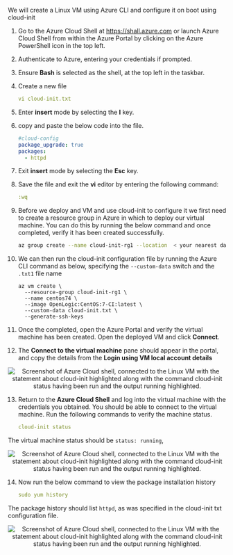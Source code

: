 We will create a Linux VM using Azure CLI and configure it on boot using cloud-init

1. Go to the Azure Cloud Shell at https://shall.azure.com or launch Azure Cloud Shell from within the Azure Portal by clicking on the Azure PowerShell icon in the top left.

2. Authenticate to Azure, entering your credentials if prompted.

3. Ensure **Bash** is selected as the shell, at the top left in the taskbar.

4. Create a new file

    ```yml
    vi cloud-init.txt
    ```

5. Enter **insert** mode by selecting the **I** key.

6. copy and paste the below code into the file.

    ```yml
    #cloud-config
    package_upgrade: true
    packages:
      - httpd
    ```

7. Exit **insert** mode by selecting the **Esc** key.

8. Save the file and exit the **vi** editor by entering the following command:

    ```yml
    :wq
    ```

9. Before we deploy and VM and use cloud-init to configure it we first need to create a resource group in Azure in which to deploy our virtual machine. You can do this by running the below command and once completed, verify it has been created successfully.

    ```bash
    az group create --name cloud-init-rg1 --location  < your nearest datacenter >
    ```

10. We can then run the cloud-init configuration file by running the Azure CLI command as below, specifying the `--custom-data` switch and the `.txt1` file name

    ```cli
    az vm create \
      --resource-group cloud-init-rg1 \
      --name centos74 \
      --image OpenLogic:CentOS:7-CI:latest \
      --custom-data cloud-init.txt \
      --generate-ssh-keys
    ```

11. Once the completed, open the Azure Portal and verify the virtual machine has been created. Open the deployed VM and click **Connect**.

12. The **Connect to the virtual machine** pane should appear in the portal, and copy the details from the **Login using VM local account details**

<p style="text-align:center;"><img src="../Linked_Image_Files/cloudinit5.png" alt="Screenshot of Azure Cloud shell, connected to the Linux VM with the statement about cloud-init highlighted along with the command cloud-init status having been run and the output running highlighted."></p>

13. Return to the **Azure Cloud Shell** and log into the virtual machine with the credentials you obtained. You should be able to connect to the virtual machine. Run the following commands to verify the machine status.

    ```yml
    cloud-init status
    ```

The virtual machine status should be `status: running`,

<p style="text-align:center;"><img src="../Linked_Image_Files/cloudinit10.png" alt="Screenshot of Azure Cloud shell, connected to the Linux VM with the statement about cloud-init highlighted along with the command cloud-init status having been run and the output running highlighted."></p>

14. Now run the below command to view the package installation history

    ```yml
    sudo yum history
    ```

The package history should list `httpd`, as was specified in the cloud-init txt configuration file.

<p style="text-align:center;"><img src="../Linked_Image_Files/cloudinit11.png" alt="Screenshot of Azure Cloud shell, connected to the Linux VM with the statement about cloud-init highlighted along with the command cloud-init status having been run and the output running highlighted."></p>

